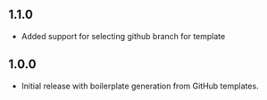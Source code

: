 ## 1.1.0

- Added support for selecting github branch for template

## 1.0.0

- Initial release with boilerplate generation from GitHub templates.

